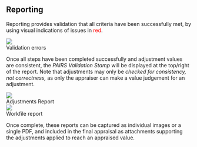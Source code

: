 ## Reporting

Reporting provides validation that all criteria have been successfully met, by
using visual indications of issues in <span style="color: red">red</span>.

<img class="screenshot" src="/images/gandysoft/validate-adjustments-2-errors.png">
<figcaption>Validation errors</figcaption>

Once all steps have been completed successfully and adjustment values are consistent,
the _PAIRS Validation Stamp_ will be displayed at the top/right of the report. Note
that adjustments may only be _checked for consistency, not correctness,_ as only the
appraiser can make a value judgement for an adjustment.

<div class="pure-g">
<div class="pure-u-1-2">
  <img class="screenshot" src="/images/gandysoft/validate-adjustments-1.png">
  <figcaption>Adjustments Report</figcaption>
</div>
<div class="pure-u-1-2">
  <img class="screenshot" src="/images/gandysoft/workfile-report.png">
  <figcaption>Workfile report</figcaption>
</div>
</div>

Once complete, these reports can be captured as individual images or a single PDF,
and included in the final appraisal as attachments supporting the adjustments
applied to reach an appraised value.

